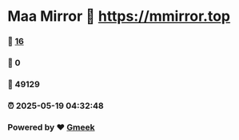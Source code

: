 # Maa Mirror :link: https://mmirror.top 
### :page_facing_up: [16](https://mmirror.top/tag.html) 
### :speech_balloon: 0 
### :hibiscus: 49129 
### :alarm_clock: 2025-05-19 04:32:48 
### Powered by :heart: [Gmeek](https://github.com/Meekdai/Gmeek)
